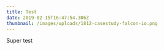 ```yaml
---
title: Test
date: 2019-02-15T16:47:54.306Z
thumbnail: /images/uploads/1812-casestudy-falcon-io.png
---
```

Super test
